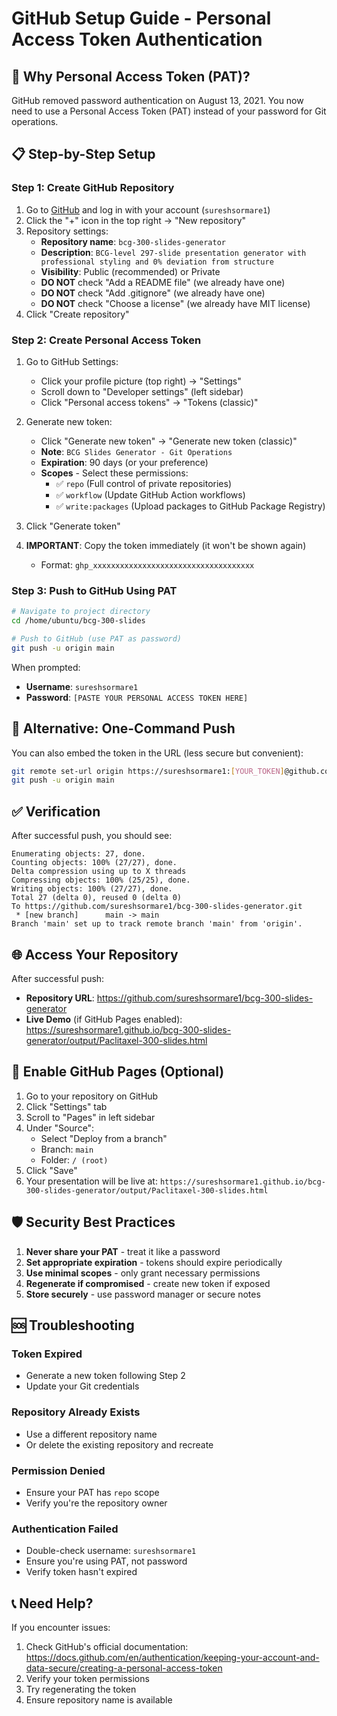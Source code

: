 # GitHub Setup Guide - Personal Access Token Authentication

## 🔐 Why Personal Access Token (PAT)?

GitHub removed password authentication on August 13, 2021. You now need to use a Personal Access Token (PAT) instead of your password for Git operations.

## 📋 Step-by-Step Setup

### Step 1: Create GitHub Repository

1. Go to [GitHub](https://github.com) and log in with your account (`sureshsormare1`)
2. Click the "+" icon in the top right → "New repository"
3. Repository settings:
   - **Repository name**: `bcg-300-slides-generator`
   - **Description**: `BCG-level 297-slide presentation generator with professional styling and 0% deviation from structure`
   - **Visibility**: Public (recommended) or Private
   - **DO NOT** check "Add a README file" (we already have one)
   - **DO NOT** check "Add .gitignore" (we already have one)
   - **DO NOT** check "Choose a license" (we already have MIT license)
4. Click "Create repository"

### Step 2: Create Personal Access Token

1. Go to GitHub Settings:
   - Click your profile picture (top right) → "Settings"
   - Scroll down to "Developer settings" (left sidebar)
   - Click "Personal access tokens" → "Tokens (classic)"

2. Generate new token:
   - Click "Generate new token" → "Generate new token (classic)"
   - **Note**: `BCG Slides Generator - Git Operations`
   - **Expiration**: 90 days (or your preference)
   - **Scopes** - Select these permissions:
     - ✅ `repo` (Full control of private repositories)
     - ✅ `workflow` (Update GitHub Action workflows)
     - ✅ `write:packages` (Upload packages to GitHub Package Registry)

3. Click "Generate token"
4. **IMPORTANT**: Copy the token immediately (it won't be shown again)
   - Format: `ghp_xxxxxxxxxxxxxxxxxxxxxxxxxxxxxxxxxxxx`

### Step 3: Push to GitHub Using PAT

```bash
# Navigate to project directory
cd /home/ubuntu/bcg-300-slides

# Push to GitHub (use PAT as password)
git push -u origin main
```

When prompted:
- **Username**: `sureshsormare1`
- **Password**: `[PASTE YOUR PERSONAL ACCESS TOKEN HERE]`

## 🚀 Alternative: One-Command Push

You can also embed the token in the URL (less secure but convenient):

```bash
git remote set-url origin https://sureshsormare1:[YOUR_TOKEN]@github.com/sureshsormare1/bcg-300-slides-generator.git
git push -u origin main
```

## ✅ Verification

After successful push, you should see:
```
Enumerating objects: 27, done.
Counting objects: 100% (27/27), done.
Delta compression using up to X threads
Compressing objects: 100% (25/25), done.
Writing objects: 100% (27/27), done.
Total 27 (delta 0), reused 0 (delta 0)
To https://github.com/sureshsormare1/bcg-300-slides-generator.git
 * [new branch]      main -> main
Branch 'main' set up to track remote branch 'main' from 'origin'.
```

## 🌐 Access Your Repository

After successful push:
- **Repository URL**: https://github.com/sureshsormare1/bcg-300-slides-generator
- **Live Demo** (if GitHub Pages enabled): https://sureshsormare1.github.io/bcg-300-slides-generator/output/Paclitaxel-300-slides.html

## 🔧 Enable GitHub Pages (Optional)

1. Go to your repository on GitHub
2. Click "Settings" tab
3. Scroll to "Pages" in left sidebar
4. Under "Source":
   - Select "Deploy from a branch"
   - Branch: `main`
   - Folder: `/ (root)`
5. Click "Save"
6. Your presentation will be live at: `https://sureshsormare1.github.io/bcg-300-slides-generator/output/Paclitaxel-300-slides.html`

## 🛡️ Security Best Practices

1. **Never share your PAT** - treat it like a password
2. **Set appropriate expiration** - tokens should expire periodically
3. **Use minimal scopes** - only grant necessary permissions
4. **Regenerate if compromised** - create new token if exposed
5. **Store securely** - use password manager or secure notes

## 🆘 Troubleshooting

### Token Expired
- Generate a new token following Step 2
- Update your Git credentials

### Repository Already Exists
- Use a different repository name
- Or delete the existing repository and recreate

### Permission Denied
- Ensure your PAT has `repo` scope
- Verify you're the repository owner

### Authentication Failed
- Double-check username: `sureshsormare1`
- Ensure you're using PAT, not password
- Verify token hasn't expired

## 📞 Need Help?

If you encounter issues:
1. Check GitHub's official documentation: https://docs.github.com/en/authentication/keeping-your-account-and-data-secure/creating-a-personal-access-token
2. Verify your token permissions
3. Try regenerating the token
4. Ensure repository name is available

